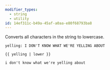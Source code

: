 ```yaml
---
modifier_types:
  - string
  - utility
id: 14ef311c-b49a-45af-a0aa-e80f68793ba8
---
```

Converts all characters in the string to lowercase.

```.language-yaml
yelling: I DON'T KNOW WHAT WE'RE YELLING ABOUT
```

```
{{ yelling | lower }}
```

```.language-output
i don't know what we're yelling about
```
